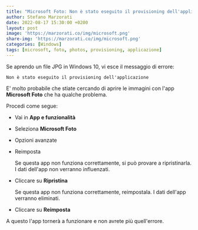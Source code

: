 ```yaml
---
title: "Microsoft Foto: Non è stato eseguito il provisioning dell'applicazione"
author: Stefano Marzorati
date: 2022-08-17 15:30:00 +0200
layout: post
image: 'https://marzorati.co/img/microsoft.png'
share-img: 'https://marzorati.co/img/microsoft.png'
categories: [Windows]
tags: [microsoft, foto, photos, provisioning, applicazione]
---
```

Se aprendo un file JPG in Windows 10, vi esce il messaggio di errore:   

	Non è stato eseguito il provisioning dell'applicazione

E' molto probabile che stiate cercando di aprire le immagini con l'app **Microsoft Foto** che ha qualche problema.      

Procedi come segue:   

- Vai in **App e funzionalità**
- Seleziona **Microsoft Foto**
- Opzioni avanzate
- Reimposta
	
	Se questa app non funziona correttamente, si può provare a ripristinarla.
	I dati dell'app non verranno influenzati.

- Cliccare su **Ripristina**

	Se questa app non funziona correttamente, reimpostala.
	I dati dell'app verranno eliminati.

- Cliccare su **Reimposta**

A questo l'app tornerà a funzionare e non avrete più quell'errore.